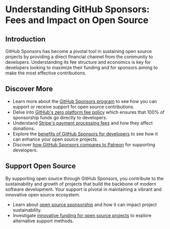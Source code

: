 # Understanding GitHub Sponsors: Fees and Impact on Open Source

## Introduction

GitHub Sponsors has become a pivotal tool in sustaining open source projects by providing a direct financial channel from the community to developers. Understanding its fee structure and economics is key for developers looking to maximize their funding and for sponsors aiming to make the most effective contributions.

## Discover More

- Learn more about the [GitHub Sponsors program](https://github.com/sponsors) to see how you can support or receive support for open source contributions.
- Delve into [GitHub's zero platform fee policy](https://github.blog/2019-05-23-sponsorships/) which ensures that 100% of sponsorship funds go directly to developers.
- Understand [Stripe's payment processing fees](https://stripe.com/us/pricing) and how they affect donations.
- Explore the [benefits of GitHub Sponsors for developers](https://www.license-token.com/wiki/benefits-of-git-hub-sponsors-for-developers) to see how it can enhance your open source projects.
- Discover [how GitHub Sponsors compares to Patreon](https://www.license-token.com/wiki/git-hub-sponsors-vs-patreon) for supporting developers.

## Support Open Source

By supporting open source through GitHub Sponsors, you contribute to the sustainability and growth of projects that build the backbone of modern software development. Your support is pivotal in maintaining a vibrant and innovative open source ecosystem.

- Learn about [open source sponsorship](https://www.license-token.com/wiki/open-source-sponsorship) and how it can impact project sustainability.
- Investigate [innovative funding for open source projects](https://www.license-token.com/wiki/innovative-funding-for-open-source-projects) to explore alternative support methods.